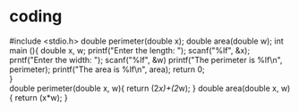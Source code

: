 # coding

#include <stdio.h>
double perimeter(double x);
double area(double w);
int main (){
    double x, w;
    printf("Enter the length: ");
    scanf("%lf", &x);
    prntf("Enter the width: ");
    scanf("%lf", &w)
    printf("The perimeter is %lf\n", perimeter);
    printf("The area is %lf\n", area);
    return 0;   
}   
double perimeter(double x, w){
    return (2*x)+(2*w);
}
double area(double x, w){
    return (x*w);
}
